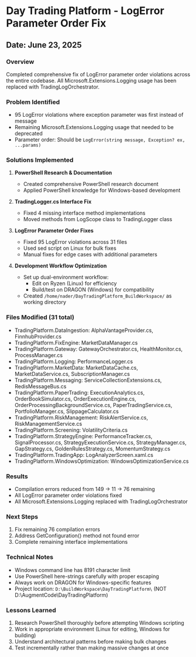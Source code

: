 # Day Trading Platform - LogError Parameter Order Fix
## Date: June 23, 2025

### Overview
Completed comprehensive fix of LogError parameter order violations across the entire codebase. All Microsoft.Extensions.Logging usage has been replaced with TradingLogOrchestrator.

### Problem Identified
- 95 LogError violations where exception parameter was first instead of message
- Remaining Microsoft.Extensions.Logging usage that needed to be deprecated
- Parameter order: Should be `LogError(string message, Exception? ex, ...params)`

### Solutions Implemented

1. **PowerShell Research & Documentation**
   - Created comprehensive PowerShell research document
   - Applied PowerShell knowledge for Windows-based development

2. **TradingLogger.cs Interface Fix**
   - Fixed 4 missing interface method implementations
   - Moved methods from LogScope class to TradingLogger class

3. **LogError Parameter Order Fixes**
   - Fixed 95 LogError violations across 31 files
   - Used sed script on Linux for bulk fixes
   - Manual fixes for edge cases with additional parameters

4. **Development Workflow Optimization**
   - Set up dual-environment workflow:
     - Edit on Ryzen (Linux) for efficiency  
     - Build/test on DRAGON (Windows) for compatibility
   - Created `/home/nader/DayTradingPlatform_BuildWorkspace/` as working directory

### Files Modified (31 total)
- TradingPlatform.DataIngestion: AlphaVantageProvider.cs, FinnhubProvider.cs
- TradingPlatform.FixEngine: MarketDataManager.cs
- TradingPlatform.Gateway: GatewayOrchestrator.cs, HealthMonitor.cs, ProcessManager.cs
- TradingPlatform.Logging: PerformanceLogger.cs
- TradingPlatform.MarketData: MarketDataCache.cs, MarketDataService.cs, SubscriptionManager.cs
- TradingPlatform.Messaging: ServiceCollectionExtensions.cs, RedisMessageBus.cs
- TradingPlatform.PaperTrading: ExecutionAnalytics.cs, OrderBookSimulator.cs, OrderExecutionEngine.cs, OrderProcessingBackgroundService.cs, PaperTradingService.cs, PortfolioManager.cs, SlippageCalculator.cs
- TradingPlatform.RiskManagement: RiskAlertService.cs, RiskManagementService.cs
- TradingPlatform.Screening: VolatilityCriteria.cs
- TradingPlatform.StrategyEngine: PerformanceTracker.cs, SignalProcessor.cs, StrategyExecutionService.cs, StrategyManager.cs, GapStrategy.cs, GoldenRulesStrategy.cs, MomentumStrategy.cs
- TradingPlatform.TradingApp: LogAnalyzerScreen.xaml.cs
- TradingPlatform.WindowsOptimization: WindowsOptimizationService.cs

### Results
- Compilation errors reduced from 149 → 11 → 76 remaining
- All LogError parameter order violations fixed
- All Microsoft.Extensions.Logging replaced with TradingLogOrchestrator

### Next Steps
1. Fix remaining 76 compilation errors
2. Address GetConfiguration() method not found error
3. Complete remaining interface implementations

### Technical Notes
- Windows command line has 8191 character limit
- Use PowerShell here-strings carefully with proper escaping
- Always work on DRAGON for Windows-specific features
- Project location: `D:\BuildWorkspace\DayTradingPlatform\` (NOT D:\AugmentCode\DayTradingPlatform\)

### Lessons Learned
1. Research PowerShell thoroughly before attempting Windows scripting
2. Work in appropriate environment (Linux for editing, Windows for building)
3. Understand architectural patterns before making bulk changes
4. Test incrementally rather than making massive changes at once